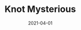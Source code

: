 ---
description: ""
tags: 
  - "Lark Fontaine"
  - "Knot"
  - "Textiles"
image_primary: "img/KnotMysterious_large.jpg"
href: "https://www.larkfontaine.com/collections/textiles/products/knot-mysterious"
designer: "Lark Fontaine"
title: "Knot Mysterious"
category: "Textiles"
subtitle: ""
manufacturer: "Lark Fontaine"
slug: "/manufacturers/lark-fontaine/textiles/lark-fontaine-knot-mysterious"
date: "2021-04-01"
---